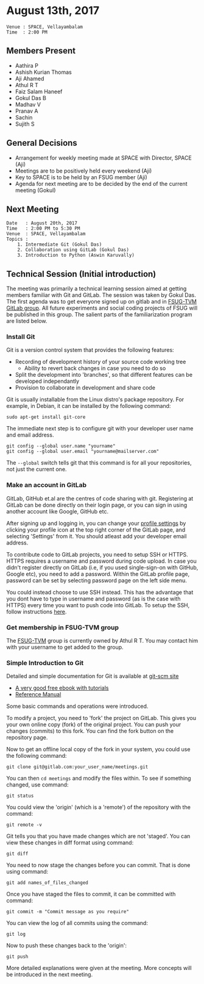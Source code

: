 August 13th, 2017
=================

```
Venue : SPACE, Vellayambalam
Time  : 2:00 PM
```

## Members Present
- Aathira P
- Ashish Kurian Thomas
- Aji Ahamed
- Athul R T
- Faiz Salam Haneef
- Gokul Das B
- Madhav V
- Pranav A
- Sachin
- Sujith S

## General Decisions
- Arrangement for weekly meeting made at SPACE with Director, SPACE (Aji)
- Meetings are to be positively held every weekend (Aji)
- Key to SPACE is to be held by an FSUG member (Aji)
- Agenda for next meeting are to be decided by the end of the current meeting (Gokul)

## Next Meeting
```
Date   : August 20th, 2017
Time   : 2:00 PM to 5:30 PM
Venue  : SPACE, Vellayambalam
Topics :
    1. Intermediate Git (Gokul Das)
    2. Collaboration using GitLab (Gokul Das)
    3. Introduction to Python (Aswin Karuvally)
```

## Technical Session (Initial introduction)
The meeting was primarily a technical learning session aimed at getting members familiar
with Git and GitLab. The session was taken by Gokul Das. The first agenda was to get everyone
signed up on gitlab and in [FSUG-TVM GitLab group](https://gitlab.com/fsugtvm). All future
experiments and social coding projects of FSUG will be published in this group. The salient
parts of the familiarization program are listed below.

### Install Git
Git is a version control system that provides the following features:

- Recording of development history of your source code working tree
    - Ability to revert back changes in case you need to do so
- Split the development into 'branches', so that different features
can be developed independantly
- Provision to collaborate in development and share code

Git is usually installable from the Linux distro's package repository. For example, in
Debian, it can be installed by the following command:  
```shell
sudo apt-get install git-core
```

The immediate next step is to configure git with your developer user name and email address.  
```shell
git config --global user.name "yourname"
git config --global user.email "yourname@mailserver.com"
```
The `--global` switch tells git that this command is for all your repositories, not just
the current one.

### Make an account in GitLab
GitLab, GitHub et.al are the centres of code sharing with git. Registering at GitLab can
be done directly on their login page, or you can sign in using another account like Google,
GitHub etc.

After signing up and logging in, you can change your [profile settings](https://gitlab.com/profile)
by clicking your profile icon at the top right corner of the GitLab page, and selecting
'Settings' from it. You should atleast add your developer email address.

To contribute code to GitLab projects, you need to setup SSH or HTTPS. HTTPS requires
a username and password during code upload. In case you didn't register directly on GitLab
(i.e, if you used single-sign-on with GitHub, Google etc), you need to add a password.
Within the GitLab profile page, password can be set by selecting password page on the left
side menu.

You could instead choose to use SSH instead. This has the advantage that you dont have to
type in username and password (as is the case with HTTPS) every time you want to push code
into GitLab. To setup the SSH, follow instructions [here](https://docs.gitlab.com/ce/ssh/README.html).

### Get membership in FSUG-TVM group
The [FSUG-TVM](https://gitlab.com/fsugtvm) group is currently owned by Athul R T. You may
contact him with your username to get added to the group.

### Simple Introduction to Git
Detailed and simple documentation for Git is available at [git-scm site](https://git-scm.com/)

- [A very good free ebook with tutorials](https://git-scm.com/book)
- [Reference Manual](https://git-scm.com/docs)

Some basic commands and operations were introduced.

To modify a project, you need to 'fork' the project on GitLab. This gives you your own
online copy (fork) of the original project. You can push your changes (commits) to this
fork. You can find the fork button on the repository page.

Now to get an offline local copy of the fork in your system, you could use the following
command:  
```shell
git clone git@gitlab.com:your_user_name/meetings.git
```

You can then `cd meetings` and modify the files within. To see if something changed, use
command:  
```shell
git status
```

You could view the 'origin' (which is a 'remote') of the repository with the command:  
```shell
git remote -v
```

Git tells you that you have made changes which are not 'staged'. You can view these changes in
diff format using command:  
```shell
git diff
```

You need to now stage the changes before you can commit. That is done using command:  
```shell
git add names_of_files_changed
```

Once you have staged the files to commit, it can be committed with command:  
```shell
git commit -m "Commit message as you require"
```

You can view the log of all commits using the command:  
```shell
git log
```

Now to push these changes back to the 'origin':  
```shell
git push
```

More detailed explanations were given at the meeting. More concepts will be introduced
in the next meeting.
